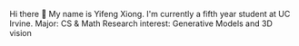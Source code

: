Hi there 👋
My name is Yifeng Xiong. I'm currently a fifth year student at UC Irvine.
Major: CS & Math
Research interest: Generative Models and 3D vision

